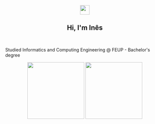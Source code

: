 <div align = "center">
  <img href="center" src="https://raw.githubusercontent.com/MartinHeinz/MartinHeinz/master/wave.gif" width="30px">
  <h2 align = "center" >Hi, I'm Inês </h2>
</div>
<br>

Studied Informatics and Computing Engineering @ FEUP - Bachelor's degree 
<br>

<div align="center">
  <img height="180em" src="https://github-readme-stats.vercel.app/api?username=IMS-up2021&show_icons=true&theme=dracula&include_all_commits=true&count_private=true"/>
  <img height="180em" src="https://github-readme-stats.vercel.app/api/top-langs/?username=IMS-up2021&layout=compact&langs_count=7&theme=dracula"/>   
</div>

<!--
**IMS-up2021/IMS-up2021** is a ✨ _special_ ✨ repository because its `README.md` (this file) appears on your GitHub profile.

Here are some ideas to get you started:

- 🔭 I’m currently working on ...
- 🌱 I’m currently learning ...
- 👯 I’m looking to collaborate on ...
- 🤔 I’m looking for help with ...
- 💬 Ask me about ...
- 📫 How to reach me: ...
- 😄 Pronouns: ...
- ⚡ Fun fact: ...
-->
